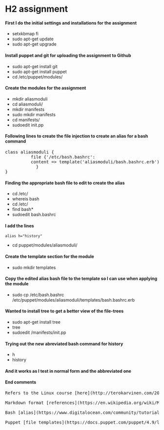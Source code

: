 # H2 assignment

#### First I do the initial settings and installations for the assignment

* setxkbmap fi
* sudo apt-get update
* sudo apt-get upgrade

#### Install puppet and git for uploading the assignment to Github

* sudo apt-get install git
* sudo apt-get install puppet
* cd /etc/puppet/modules/

#### Create the modules for the assignment

* mkdir aliasmoduli
* cd aliasmoduli/
* mkdir manifests
* sudo mkdir manifests
* cd manifests/
* sudoedit init.pp

#### Following lines to create the file injection to create an alias for a bash command

<pre>class aliasmoduli {
          file {'/etc/bash.bashrc':
          content => template('aliasmoduli/bash.bashrc.erb')
            }  
}</pre>

#### Finding the appropriate bash file to edit to create the alias

* cd /etc/
* whereis bash
* cd /etc/
* find bash*
* sudoedit bash.bashrc

#### I add the lines

`alias h="history"` 

* cd puppet/modules/aliasmoduli/

#### Create the template section for the module

* sudo mkdir templates

#### Copy the edited alias bash file to the template so I can use when applying the module 

* sudo cp /etc/bash.bashrc /etc/puppet/modules/aliasmoduli/templates/bash.bashrc.erb

#### Wanted to install tree to get a better view of the file-trees

* sudo apt-get install tree
* tree
* sudoedit /manifests/init.pp

#### Trying out the new abreviated bash command for history

* h
* history

#### And it works as I test in normal form and the abbreviated one

#### End comments

<pre>Refers to the Linux course [here](http://terokarvinen.com/2017/aikataulu-%E2%80%93-palvelinten-hallinta-ict4tn022-2-%E2%80%93-5-op-uusi-ops-loppukevat-2017-p2)

Markdown format [references](https://en.wikipedia.org/wiki/Markdown)

Bash [alias](https://www.digitalocean.com/community/tutorials/an-introduction-to-useful-bash-aliases-and-functions)

Puppet [file templates](https://docs.puppet.com/puppet/4.9/lang_template.html#using-templates)
</pre>

